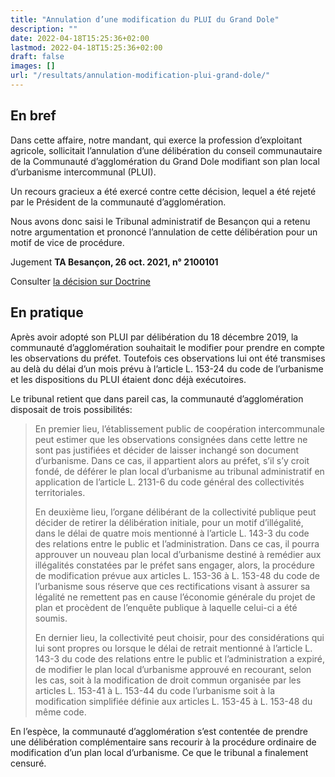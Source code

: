 ```yaml
---
title: "Annulation d’une modification du PLUI du Grand Dole"
description: ""
date: 2022-04-18T15:25:36+02:00
lastmod: 2022-04-18T15:25:36+02:00
draft: false
images: []
url: "/resultats/annulation-modification-plui-grand-dole/"
---
```


## En bref

Dans cette affaire, notre mandant, qui exerce la profession d’exploitant agricole, sollicitait l’annulation d’une délibération du conseil communautaire de la Communauté d’agglomération du Grand Dole modifiant son plan local d’urbanisme intercommunal (PLUI).

Un recours gracieux a été exercé contre cette décision, lequel a été rejeté par le Président de la communauté d’agglomération.

Nous avons donc saisi le Tribunal administratif de Besançon qui a retenu notre argumentation et prononcé l’annulation de cette délibération pour un motif de vice de procédure.

Jugement **TA Besançon, 26 oct. 2021, n° 2100101**

Consulter [la décision sur Doctrine](https://www.doctrine.fr/d/TA/Besancon/2021/UF70C91C3F3300607F99A)

## En pratique

Après avoir adopté son PLUI par délibération du 18 décembre 2019, la communauté d’agglomération souhaitait le modifier pour prendre en compte les observations du préfet. Toutefois ces observations lui ont été transmises au delà du délai d’un mois prévu à l’article L. 153-24 du code de l’urbanisme et les dispositions du PLUI étaient donc déjà exécutoires.

Le tribunal retient que dans pareil cas, la communauté d’agglomération disposait de trois possibilités:

> En premier lieu, l’établissement public de coopération intercommunale peut estimer que les observations consignées dans cette lettre ne sont pas justifiées et décider de laisser inchangé son document d’urbanisme. Dans ce cas, il appartient alors au préfet, s’il s’y croit fondé, de déférer le plan local d’urbanisme au tribunal administratif en application de l’article L. 2131-6 du code général des collectivités territoriales.
>
> En deuxième lieu, l’organe délibérant de la collectivité publique peut décider de retirer la délibération initiale, pour un motif d’illégalité, dans le délai de quatre mois mentionné à l’article L. 143-3 du code des relations entre le public et l’administration. Dans ce cas, il pourra approuver un nouveau plan local d’urbanisme destiné à remédier aux illégalités constatées par le préfet sans engager, alors, la procédure de modification prévue aux articles L. 153-36 à L. 153-48 du code de l’urbanisme sous réserve que ces rectifications visant à assurer sa légalité ne remettent pas en cause l’économie générale du projet de plan et procèdent de l’enquête publique à laquelle celui-ci a été soumis.
>
> En dernier lieu, la collectivité peut choisir, pour des considérations qui lui sont propres ou lorsque le délai de retrait mentionné à l’article L. 143-3 du code des relations entre le public et l’administration a expiré, de modifier le plan local d’urbanisme approuvé en recourant, selon les cas, soit à la modification de droit commun organisée par les articles L. 153-41 à L. 153-44 du code l’urbanisme soit à la modification simplifiée définie aux articles L. 153-45 à L. 153-48 du même code.

En l’espèce, la communauté d’agglomération s’est contentée de prendre une délibération complémentaire sans recourir à la procédure ordinaire de modification d’un plan local d’urbanisme. Ce que le tribunal a finalement censuré.
